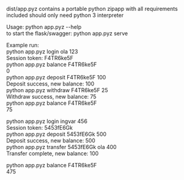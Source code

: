 dist/app.pyz contains a portable python zipapp with all requirements included should only need python 3 interpreter  
  
Usage: python app.pyz --help  
to start the flask/swagger: python app.pyz serve  
  
Example run:  
python app.pyz login ola 123  
Session token: F4TR6ke5F  
python app.pyz balance F4TR6ke5F  
0  
python app.pyz deposit F4TR6ke5F 100  
Deposit success, new balance: 100  
python app.pyz withdraw F4TR6ke5F 25  
Withdraw success, new balance: 75  
python app.pyz balance F4TR6ke5F  
75  
  
python app.pyz login ingvar 456  
Session token: 5453fE6Gk  
python app.pyz deposit 5453fE6Gk 500  
Deposit success, new balance: 500  
python app.pyz transfer 5453fE6Gk ola 400  
Transfer complete, new balance: 100  
  
python app.pyz balance F4TR6ke5F  
475  